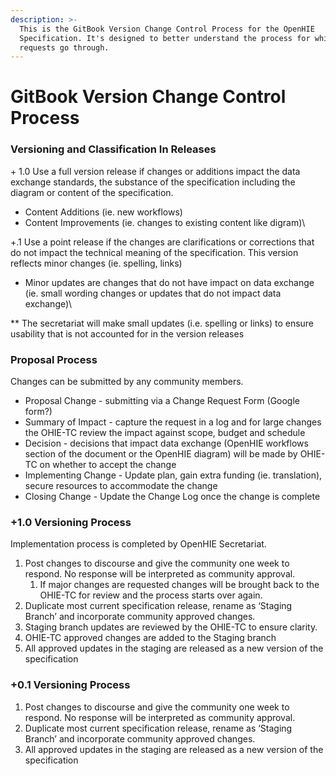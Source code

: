 ```yaml
---
description: >-
  This is the GitBook Version Change Control Process for the OpenHIE
  Specification. It's designed to better understand the process for which change
  requests go through.
---
```


# GitBook Version Change Control Process

### Versioning and Classification In Releases

\+ 1.0 Use a full version release if changes or additions impact the data exchange standards, the substance of the specification including the diagram or content of the specification. &#x20;

* ﻿Content Additions (ie. new workflows)﻿﻿
* ﻿Content Improvements (ie. changes to existing content like digram)\


\+.1 ﻿Use a point release if the changes are clarifications or corrections that do not impact the technical meaning of the specification.  This version reflects minor changes (ie. spelling, links)

* ﻿Minor updates are changes that do not have impact on data exchange (ie. small wording changes or updates that do not impact data exchange)\


\*\* The secretariat will make small updates (i.e. spelling or links) to ensure usability that is not accounted for in the version releases

### Proposal Process

Changes can be submitted by any community members.

* ﻿Proposal Change - submitting via a Change Request Form (Google form?)
* ﻿Summary of Impact - capture the request in a log and for large changes the OHIE-TC review the impact against scope, budget and schedule
* ﻿Decision - decisions that impact data exchange (OpenHIE workflows section of the document or the OpenHIE diagram) will be made by OHIE-TC on whether to accept the change
* ﻿Implementing Change - Update plan, gain extra funding (ie. translation), secure resources to accommodate the change
* ﻿Closing Change - Update the Change Log once the change is complete﻿﻿

### +1.0 Versioning Process&#x20;

Implementation process is completed by OpenHIE Secretariat.

1. Post changes to discourse and give the community one week to respond. No response will be interpreted as community approval.
   1. If major changes are requested changes will be brought back to the OHIE-TC for review and the process starts over again.
2. Duplicate most current specification release, rename as ‘Staging Branch’ and incorporate community approved changes.&#x20;
3. Staging branch updates are reviewed by the OHIE-TC to ensure clarity.
4. OHIE-TC approved changes are added to the Staging branch
5. All approved updates in the staging are released as a new version of the specification﻿

### +0.1 Versioning Process

1. Post changes to discourse and give the community one week to respond. No response will be interpreted as community approval.
2. Duplicate most current specification release, rename as ‘Staging Branch’ and incorporate community approved changes.
3. All approved updates in the staging are released as a new version of the specification﻿
